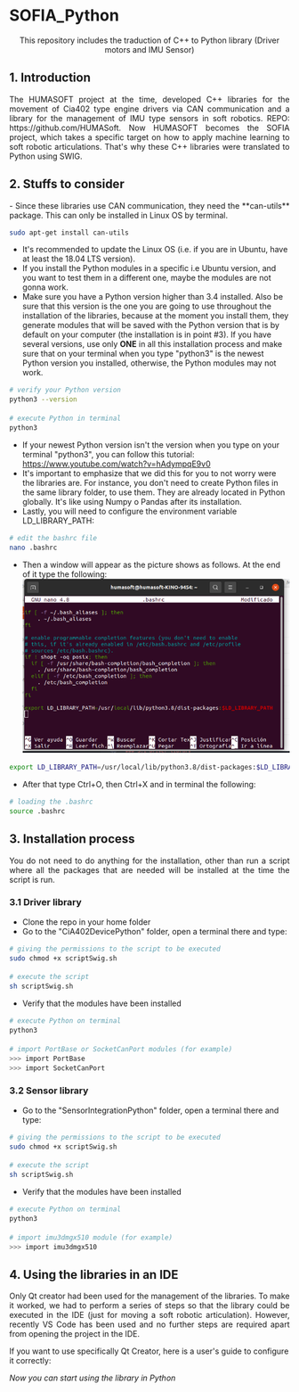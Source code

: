 # SOFIA_Python
<p align="center">
    This repository includes the traduction of C++ to Python library (Driver motors and IMU Sensor)
</p>


## 1. Introduction
<p align="justify">
The HUMASOFT project at the time, developed C++ libraries for the movement of Cia402 type engine drivers via CAN communication and a library for the management of IMU type sensors in soft robotics. REPO: https://github.com/HUMASoft. Now HUMASOFT becomes the SOFIA project, which takes a specific target on how to apply machine learning to soft robotic articulations. That's why these C++ libraries were translated to Python using SWIG. 
</p>

## 2. Stuffs to consider
<p align="justify">
- Since these libraries use CAN communication, they need the **can-utils** package. This can only be installed in Linux OS by terminal.

```bash
sudo apt-get install can-utils
```

- It's recommended to update the Linux OS (i.e. if you are in Ubuntu, have at least the 18.04 LTS version).
- If you install the Python modules in a specific i.e Ubuntu version, and you want to test them in a different one, maybe the modules are not gonna work. 
- Make sure you have a Python version higher than 3.4 installed. Also be sure that this version is the one you are going to use throughout the installation of the libraries, because at the moment you install them, they generate modules that will be saved with the Python version that is by default on your computer (the installation is in point #3). If you have several versions, use only **ONE** in all this installation process and make sure that on your terminal when you type "python3" is the newest Python version you installed, otherwise, the Python modules may not work.

```bash
# verify your Python version 
python3 --version

# execute Python in terminal
python3
```

- If your newest Python version isn't the version when you type on your terminal "python3", you can follow this tutorial: https://www.youtube.com/watch?v=hAdympqE9v0
- It's important to emphasize that we did this for you to not worry were the libraries are. For instance, you don't need to create Python files in the same library folder, to use them. They are already located in Python globally. It's like using Numpy o Pandas after its installation. 
- Lastly, you will need to configure the environment variable LD_LIBRARY_PATH:

```bash
# edit the bashrc file 
nano .bashrc
```
- Then a window will appear as the picture shows as follows. At the end of it type the following: 
![LD_LIBRARY_PATH_picture](/images/LD_LIBRARY_PATH_picture.png)
```bash
export LD_LIBRARY_PATH=/usr/local/lib/python3.8/dist-packages:$LD_LIBRARY_PATH
```
- After that type Ctrl+O, then Ctrl+X and in terminal the following:

```bash
# loading the .bashrc
source .bashrc
```
</p>

## 3. Installation process
<p align="justify">
You do not need to do anything for the installation, other than run a script where all the packages that are needed will be installed at the time the script is run.
</p>

### 3.1 Driver library
- Clone the repo in your home folder 
- Go to the "CiA402DevicePython" folder, open a terminal there and type:
```bash
# giving the permissions to the script to be executed
sudo chmod +x scriptSwig.sh

# execute the script
sh scriptSwig.sh
```
- Verify that the modules have been installed
```bash
# execute Python on terminal
python3 

# import PortBase or SocketCanPort modules (for example)
>>> import PortBase 
>>> import SocketCanPort 
```

### 3.2 Sensor library
- Go to the "SensorIntegrationPython" folder, open a terminal there and type:
```bash
# giving the permissions to the script to be executed
sudo chmod +x scriptSwig.sh

# execute the script
sh scriptSwig.sh
```
- Verify that the modules have been installed
```bash
# execute Python on terminal
python3 

# import imu3dmgx510 module (for example)
>>> import imu3dmgx510
```

## 4. Using the libraries in an IDE
<p align="justify">
Only Qt creator had been used for the management of the libraries. To make it worked, we had to perform a series of steps so that the library could be executed in the IDE (just for moving a soft robotic articulation). However, recently VS Code has been used and no further steps are required apart from opening the project in the IDE. 
</p>

If you want to use specifically Qt Creator, here is a user's guide to configure it correctly:


*Now you can start using the library in Python*



